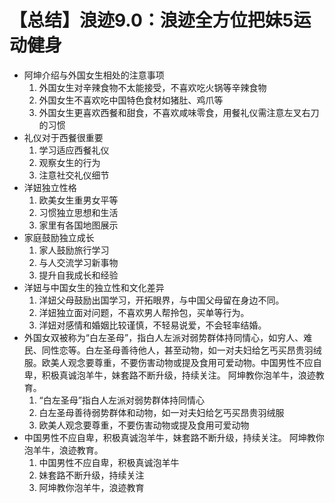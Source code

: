 # 【总结】浪迹9.0：浪迹全方位把妹5运动健身

-   阿坤介绍与外国女生相处的注意事项
    1.  外国女生对辛辣食物不太能接受，不喜欢吃火锅等辛辣食物
    2.  外国女生不喜欢吃中国特色食材如猪肚、鸡爪等
    3.  外国女生更喜欢西餐和甜食，不喜欢咸味零食，用餐礼仪需注意左叉右刀的习惯
-   礼仪对于西餐很重要
    1.  学习适应西餐礼仪
    2.  观察女生的行为
    3.  注意社交礼仪细节
-   洋妞独立性格
    1.  欧美女生重男女平等
    2.  习惯独立思想和生活
    3.  家里有各国地图展示
-   家庭鼓励独立成长
    1.  家人鼓励旅行学习
    2.  与人交流学习新事物
    3.  提升自我成长和经验
-   洋妞与中国女生的独立性和文化差异
    1.  洋妞父母鼓励出国学习，开拓眼界，与中国父母留在身边不同。
    2.  洋妞独立面对问题，不喜欢男人帮拎包，买单等行为。
    3.  洋妞对感情和婚姻比较谨慎，不轻易说爱，不会轻率结婚。
-   外国女双被称为“白左圣母”，指白人左派对弱势群体持同情心，如穷人、难民、同性恋等。白左圣母善待他人，甚至动物，如一对夫妇给乞丐买昂贵羽绒服。欧美人观念要尊重，不要伤害动物或提及食用可爱动物。中国男性不应自卑，积极真诚泡羊牛，妹套路不断升级，持续关注。 阿坤教你泡羊牛，浪迹教育。 
    1.  “白左圣母”指白人左派对弱势群体持同情心
    2.  白左圣母善待弱势群体和动物，如一对夫妇给乞丐买昂贵羽绒服
    3.  欧美人观念要尊重，不要伤害动物或提及食用可爱动物
-   中国男性不应自卑，积极真诚泡羊牛，妹套路不断升级，持续关注。 阿坤教你泡羊牛，浪迹教育。
    1.  中国男性不应自卑，积极真诚泡羊牛
    2.  妹套路不断升级，持续关注
    3.  阿坤教你泡羊牛，浪迹教育